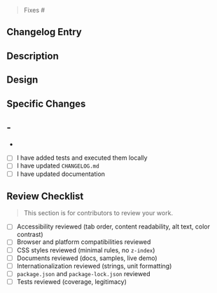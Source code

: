 <!-- Please provide the issue number here if any -->

> Fixes #

## Changelog Entry

<!-- Please paste your new entry from CHANGELOG.MD here. Entry is not required for work only related to development purposes. -->

## Description

<!-- Please discuss the changes you have worked on. What do the changes do; why is this PR needed? -->

## Design

<!-- If this feature is complicated in nature, please provide additional clarifications. -->

## Specific Changes

<!-- Please list the changes in a concise manner. -->

## -

-

<!-- For bugs, add the bug repro as a test. Otherwise, add tests to futureproof your work. -->

-  [ ] I have added tests and executed them locally
-  [ ] I have updated `CHANGELOG.md`
-  [ ] I have updated documentation

## Review Checklist

> This section is for contributors to review your work.

-  [ ] Accessibility reviewed (tab order, content readability, alt text, color contrast)
-  [ ] Browser and platform compatibilities reviewed
-  [ ] CSS styles reviewed (minimal rules, no `z-index`)
-  [ ] Documents reviewed (docs, samples, live demo)
-  [ ] Internationalization reviewed (strings, unit formatting)
-  [ ] `package.json` and `package-lock.json` reviewed
-  [ ] Tests reviewed (coverage, legitimacy)
